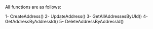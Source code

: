 All functions are as follows:

1- CreateAddress()
2- UpdateAddress()
3- GetAllAddressesByUId()
4- GetAddressByAddressId()
5- DeleteAddressByAddressId()


